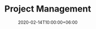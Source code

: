 ---
title: "2. Project Management"
date: 2020-02-14T10:00:00+06:00
icon: "ti-world"
description: "Running a project in IBISBA"
type : "docs"
weight : 200
---